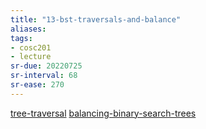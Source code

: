 ```yaml
---
title: "13-bst-traversals-and-balance"
aliases: 
tags: 
- cosc201
- lecture
sr-due: 20220725
sr-interval: 68
sr-ease: 270
---
```


[tree-traversal](notes/tree-traversal.md)
[balancing-binary-search-trees](notes/balancing-binary-search-trees.md)